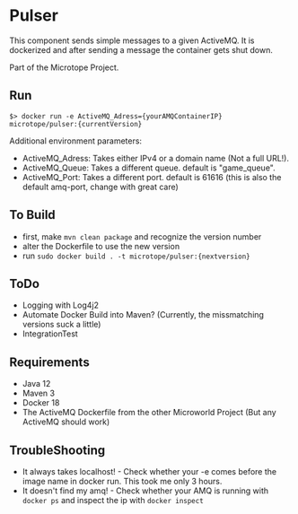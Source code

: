 # Pulser

This component sends simple messages to a given ActiveMQ. It is dockerized and after sending a message the container gets shut down.

Part of the Microtope Project.

## Run

`$> docker run -e ActiveMQ_Adress={yourAMQContainerIP} microtope/pulser:{currentVersion}`

Additional environment parameters:

- ActiveMQ_Adress: Takes either IPv4 or a domain name (Not a full URL!).
- ActiveMQ_Queue: Takes a different queue. default is "game_queue".
- ActiveMQ_Port: Takes a different port. default is 61616 (this is also the default amq-port, change with great care)

## To Build

- first, make `mvn clean package` and recognize the version number
- alter the Dockerfile to use the new version
- run `sudo docker build . -t microtope/pulser:{nextversion}`

## ToDo

- Logging with Log4j2
- Automate Docker Build into Maven? (Currently, the missmatching versions suck a little)
- IntegrationTest

## Requirements

- Java 12
- Maven 3
- Docker 18
- The ActiveMQ Dockerfile from the other Microworld Project (But any ActiveMQ should work)

## TroubleShooting

- It always takes localhost! - Check whether your -e comes before the image name in docker run. This took me only 3 hours.
- It doesn't find my amq! - Check whether your AMQ is running with `docker ps` and inspect the ip with `docker inspect`
